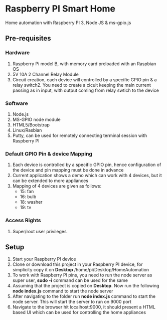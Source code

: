 Raspberry PI Smart Home
==========
Home automation with Raspberry PI 3, Node JS & ms-gpio.js

## Pre-requisites

### Hardware
1. Raspberry Pi model B, with memory card preloaded with an Raspbian OS
2. 5V 10A 2 Channel Relay Module
3. Circuit creation, each device will controlled by a specific GPIO pin & a relay switch2. You need to create a cicuit keeping the main current passing as in input, with output coming from relay swtich to the device

### Software
1. Node.js 
2. MS-GPIO node module
3. HTML5/Bootstrap
4. Linux/Rasbian
5. Putty, can be used for remotely connecting terminal session with Raspberry PI

### Default GPIO Pin & device Mapping
1. Each device is controlled by a specific GPIO pin, hence configuration of the device and pin mapping must be done in advance
2. Current application shows a demo which can work with 4 devices, but it can be extended to more appliances
3. Mapping of 4 devices are given as follows:
   * 15: fan
   * 16: bulb
   * 18: washer
   * 19: tv
   
### Access Rights
1. Super/root user privileges

## Setup
1. Start your Raspberry PI device
2. Clone or download this project in your Raspberry PI device, for simplicity copy it on **Desktop**
   /home/pi/Desktop/HomeAutomation
3. To work with Raspberry PI pins, you need to run the node server as super user, **sudo -i** command can be used for the same
4. Assuming that the project is copied on **Desktop**. Now run the following **node index.js** command to start the node server
5. After navigating to the folder run **node index.js** command to start the node server. This will start the server to run on 9000 port
6. Navigate to the browser hit localhost:9000, it should present a HTML based UI which can be used for controlling the home appliances 

